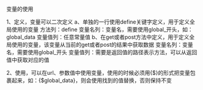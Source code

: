 变量的使用

1、定义，变量可以二次定义
a、单独的一行使用define关键字定义，用于定义全局使用的变量
方法列：define
变量名列：变量名，需要使用global_开头，如：global_data
变量值列：任意常量值
b、在get或者post方法中定义，用于定义全局使用的变量，该变量从当前的get或者post的结果中获取数据
变量名列：变量名，需要使用global_开头
变量值列：需要是返回值的路径表示方法，可以从返回值中获取对应的值

2、使用，可以在url、参数值中使用变量，使用的时候必须用{$}的形式把变量包裹起来，如：{$global_data}，则会使用找到的值替换，否则保持不变